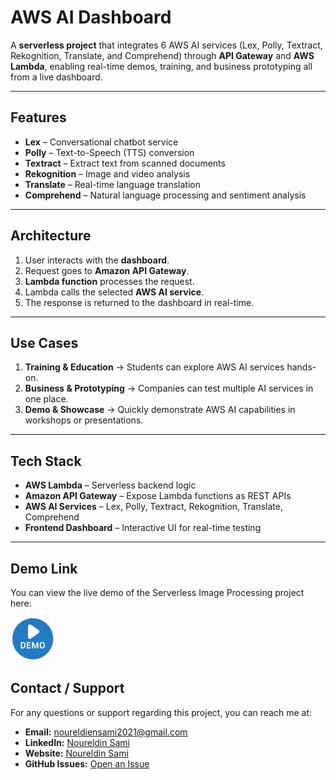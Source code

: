 # AWS AI Dashboard 

A **serverless project** that integrates 6 AWS AI services (Lex, Polly, Textract, Rekognition, Translate, and Comprehend) through **API Gateway** and **AWS Lambda**, enabling real-time demos, training, and business prototyping all from a live dashboard.

---

##  Features
-  **Lex** – Conversational chatbot service  
-  **Polly** – Text-to-Speech (TTS) conversion  
-  **Textract** – Extract text from scanned documents  
-  **Rekognition** – Image and video analysis  
-  **Translate** – Real-time language translation  
-  **Comprehend** – Natural language processing and sentiment analysis  

---

##  Architecture
1. User interacts with the **dashboard**.  
2. Request goes to **Amazon API Gateway**.  
3. **Lambda function** processes the request.  
4. Lambda calls the selected **AWS AI service**.  
5. The response is returned to the dashboard in real-time.  

---

##  Use Cases
1. **Training & Education** → Students can explore AWS AI services hands-on.  
2. **Business & Prototyping** → Companies can test multiple AI services in one place.  
3. **Demo & Showcase** → Quickly demonstrate AWS AI capabilities in workshops or presentations.  

---

## Tech Stack
- **AWS Lambda** – Serverless backend logic  
- **Amazon API Gateway** – Expose Lambda functions as REST APIs  
- **AWS AI Services** – Lex, Polly, Textract, Rekognition, Translate, Comprehend  
- **Frontend Dashboard** – Interactive UI for real-time testing  

---

##  Demo Link

You can view the live demo of the Serverless Image Processing project here:  

<a href="https://drive.google.com/file/d/1ACeIJdEJSXuSmRZBK_7d6zCG5rxdb76S/view">
  <img src="https://github.com/noureldien2021/Project-2-Serverless-Image-Processing-with-S3-and-Lambda/blob/main/demo2.jpg?raw=true" alt="Demo Video" width="70"/>
</a>


##  Contact / Support

For any questions or support regarding this project, you can reach me at:

- **Email:** noureldiensami2021@gmail.com
- **LinkedIn:** [Noureldin Sami](https://www.linkedin.com/in/noureldien-sami/)
- **Website:** [Noureldin Sami](https://noureldien-sami2024.netlify.app/)  
- **GitHub Issues:** [Open an Issue](https://github.com/noureldien2021/Project-2-Serverless-Image-Processing-with-S3-and-Lambda/issues)
 
